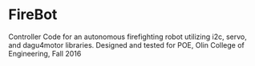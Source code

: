# FireBot
Controller Code for an autonomous firefighting robot utilizing i2c, servo, and dagu4motor libraries.  Designed and tested for POE, Olin College of Engineering, Fall 2016
